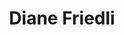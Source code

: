 ---
title: Diane Friedli
site: https://dianefriedli.ch
description: Diane Friedli est pasteure à Auvernier et Colombier
tags:
    - blog
    - catéchèse
    - prédication
cantons:
    - Neuchâtel
avis:
    - Des prédications soignées et en lien avec les réalités de notre époque. J'apprécie l'écoute des enregistrements lorsque je repasse ou je cuisine.
---
